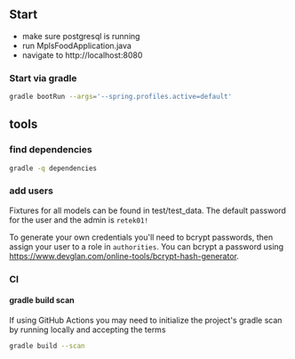 ## Start
* make sure postgresql is running
* run MplsFoodApplication.java
* navigate to http://localhost:8080

### Start via gradle
```bash
gradle bootRun --args='--spring.profiles.active=default'
```

## tools
### find dependencies
```bash
gradle -q dependencies
```
### add users
Fixtures for all models can be found in test/test_data. The default password for the user and the admin is `retek01!`

To generate your own credentials you'll need to bcrypt passwords, then assign your user to a role in `authorities`. You can bcrypt a password using https://www.devglan.com/online-tools/bcrypt-hash-generator.

### CI
#### gradle build scan
If using GitHub Actions you may need to initialize the project's gradle scan by running locally and accepting the terms
```bash
gradle build --scan
```